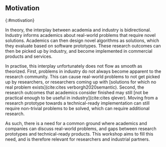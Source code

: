 ## Motivation
{:#motivation}

<!-- Why is the topic timely and of particular interest to ISWC participants? -->

In theory, the interplay between academia and industry is bidirectional.
Industry informs academics about real-world problems that require novel solutions.
Academics can then design novel algorithms as solutions,
which they evaluate based on software prototypes.
These research outcomes can then be picked up by industry,
and become implemented in commercial products and services.

In practise, this interplay unfortunately does not flow as smooth as theorized.
First, problems in industry do not always become apparent to the research community.
This can cause real-world problems to not get picked up by researchers,
or researchers coming up with [solutions for which no real problem exists](cite:cites verborgh2020semantic).
Second, the research outcomes that academics consider finished may still [not be practical enough to be useful in industry](cite:cites qlever).
Moving from a research prototype towards a technical-ready implementation can still require non-trivial problems to be solved,
which can require additional research.

As such, there is a need for a common ground where academics and companies can discuss real-world problems,
and gaps between research prototypes and technical-ready products.
This workshop aims to fill this need, and is therefore relevant for researchers and industrial partners.
